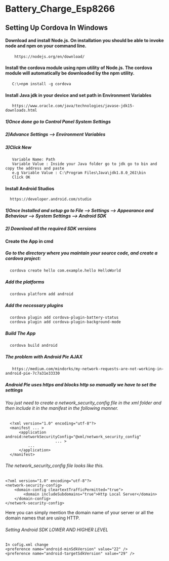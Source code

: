 # Battery_Charge_Esp8266
 
 ## Setting Up Cordova In Windows
 
 #### Download and install Node.js. On installation you should be able to invoke node and npm on your command line.
        https://nodejs.org/en/download/
        
 #### Install the cordova module using npm utility of Node.js. The cordova module will automatically be downloaded by the npm utility.
       C:\>npm install -g cordova
       
 #### Install Java jdk in your device and set path in Environment Variables
       https://www.oracle.com/java/technologies/javase-jdk15-downloads.html
   ##### 1)Once done go to Control Panel System Settings
   ##### 2)Advance Settings --> Environment Variables
   ##### 3)Click New 
       Variable Name: Path
       Variable Value : Inside your Java folder go to jdk go to bin and copy the address and paste 
       e.g Variable Value : C:\Program Files\Java\jdk1.8.0_261\bin
       Click OK
       
#### Install Android Studios
      https://developer.android.com/studio
   ##### 1)Once Installed and setup go to File --> Settings --> Appearance and Behaviour --> System Settings --> Android SDK
   ##### 2) Download all the required SDK versions
    
#### Create the App in cmd
##### Go to the directory where you maintain your source code, and create a cordova project:
      cordova create hello com.example.hello HelloWorld
##### Add the platforms
      cordova platform add android
##### Add the necessary plugins
      cordova plugin add cordova-plugin-battery-status
      cordova plugin add cordova-plugin-background-mode
##### Build The App
      cordova build android
##### The problem with Android Pie AJAX
       https://medium.com/mindorks/my-network-requests-are-not-working-in-android-pie-7c7a31e33330
   ##### Android Pie uses https and blocks http so manually we have to set the settings
   ###### You just need to create a network_security_config file in the xml folder and then include it in the manifest in the following manner.
      <?xml version="1.0" encoding="utf-8"?>
      <manifest ... >
          <application android:networkSecurityConfig="@xml/network_security_config"
                          ... >
              ...
          </application>
      </manifest>
   ###### The network_security_config file looks like this.
    <?xml version="1.0" encoding="utf-8"?>
    <network-security-config>
        <domain-config cleartextTrafficPermitted="true">
            <domain includeSubdomains="true">Http Local Server</domain>
        </domain-config>
    </network-security-config>
  Here you can simply mention the domain name of your server or all the domain names that are using HTTP.
###### Setting Android SDK LOWER AND HIGHER LEVEL
	In cofig.xml change 
	<preference name="android-minSdkVersion" value="22" />
	<preference name="android-targetSdkVersion" value="29" />
  
  
   

      
      
